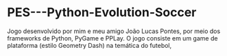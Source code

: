 # PES---Python-Evolution-Soccer
Jogo desenvolvido por mim e meu amigo João Lucas Pontes, por meio dos frameworks de Python, PyGame e PPLay. O jogo consiste em um game de plataforma (estilo Geometry Dash) na temática do futebol,
